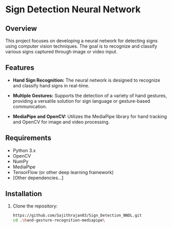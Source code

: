 # Sign Detection Neural Network

## Overview

This project focuses on developing a neural network for detecting signs using computer vision techniques. The goal is to recognize and classify various signs captured through image or video input.

## Features

- **Hand Sign Recognition:** The neural network is designed to recognize and classify hand signs in real-time.
  
- **Multiple Gestures:** Supports the detection of a variety of hand gestures, providing a versatile solution for sign language or gesture-based communication.

- **MediaPipe and OpenCV:** Utilizes the MediaPipe library for hand tracking and OpenCV for image and video processing.

## Requirements

- Python 3.x
- OpenCV
- NumPy
- MediaPipe
- TensorFlow (or other deep learning framework)
- [Other dependencies...]

## Installation

1. Clone the repository:
   ```bash
   https://github.com/Sajithrajan03/Sign_Detection_NNDL.git
   cd .\hand-gesture-recognition-mediapipe\
